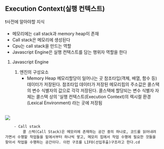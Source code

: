 ## Execution Context(실행 컨텍스트)


❗️사전에 알아야할 지식

- 메모리에는 call stack과 memory heap이 존재
- Call stack은 메모리에 생성된다
- Cpu는 call stack을 만드는 역할
- Javascript Engine은 실행 컨텍스트를 담는 행위자 역할을 한다

1. Javascript Engine

    1) 엔진의 구성요소
        - Memory Heap
            메모리할당이 일어나는 곳
            참조타입(객체, 배열, 함수 등) 데이터가 저장된다.
            참조타입 데이터가 저장된 메모리힙의 주소값은 콜스택의 변수 식별자의 값으로 각각 저장된다.
            콜스택에 할당되는 변수 식별자 자체는 콜스택 상의 '실행 컨텍스트(Execution Context)의 렉시컬 환경(Lexical Environment) 라는 곳에 저장됨
 <br>
            <img src="https://velog.velcdn.com/images%2Fkirin%2Fpost%2Fdd74e18c-c465-44bd-935a-fa4e379d699d%2Fimage.png">
    
        - Call stack
            콜 스택(Call Stack)은 메모리에 존재하는 공간 중의 하나로, 코드를 읽어내려 가면서 수행할 작업들을 밑에서부터 하나씩 쌓고, 메모리 힙에서 작업 수행에 필요한 것들을 찾아서 작업을 수행하는 공간이다. 이런 구조를 LIFO(선입후출)구조라고 한다.cd 
    
